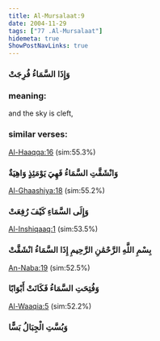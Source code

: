 ```yaml
---
title: Al-Mursalaat:9
date: 2004-11-29
tags: ["77 .Al-Mursalaat"]
hidemeta: true 
ShowPostNavLinks: true 
---
```

### وَإِذَا السَّمَاءُ فُرِجَتْ
### meaning: 
and the sky is cleft,
### similar verses: 

[Al-Haaqqa:16](/69/16) (sim:55.3%)

### وَانْشَقَّتِ السَّمَاءُ فَهِيَ يَوْمَئِذٍ وَاهِيَةٌ

[Al-Ghaashiya:18](/88/18) (sim:55.2%)

### وَإِلَى السَّمَاءِ كَيْفَ رُفِعَتْ

[Al-Inshiqaaq:1](/84/1) (sim:53.5%)

### بِسْمِ اللَّهِ الرَّحْمَٰنِ الرَّحِيمِ إِذَا السَّمَاءُ انْشَقَّتْ

[An-Naba:19](/78/19) (sim:52.5%)

### وَفُتِحَتِ السَّمَاءُ فَكَانَتْ أَبْوَابًا

[Al-Waaqia:5](/56/5) (sim:52.2%)

### وَبُسَّتِ الْجِبَالُ بَسًّا
